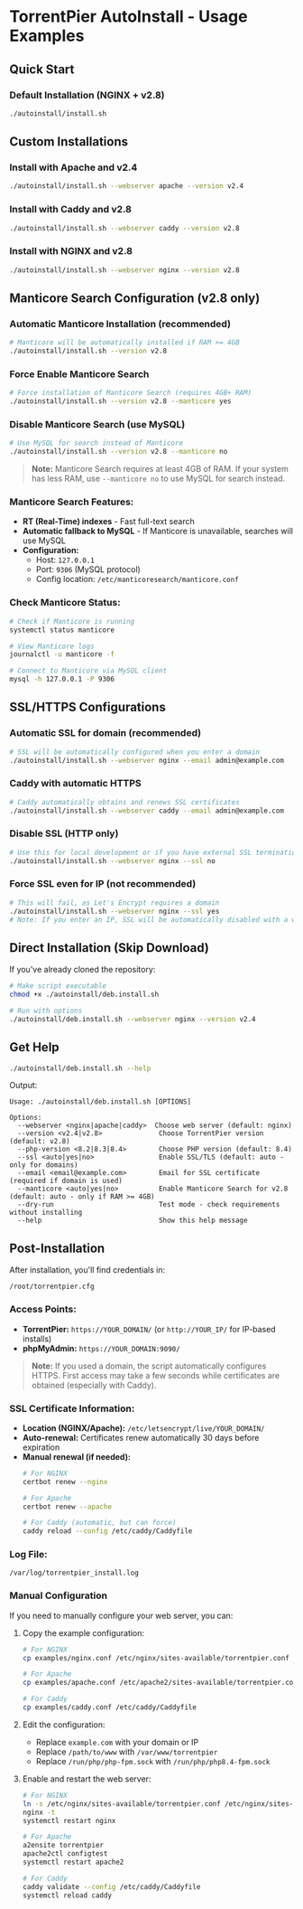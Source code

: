 # TorrentPier AutoInstall - Usage Examples

## Quick Start

### Default Installation (NGINX + v2.8)
```bash
./autoinstall/install.sh
```

## Custom Installations

### Install with Apache and v2.4
```bash
./autoinstall/install.sh --webserver apache --version v2.4
```

### Install with Caddy and v2.8
```bash
./autoinstall/install.sh --webserver caddy --version v2.8
```

### Install with NGINX and v2.8
```bash
./autoinstall/install.sh --webserver nginx --version v2.8
```

## Manticore Search Configuration (v2.8 only)

### Automatic Manticore Installation (recommended)
```bash
# Manticore will be automatically installed if RAM >= 4GB
./autoinstall/install.sh --version v2.8
```

### Force Enable Manticore Search
```bash
# Force installation of Manticore Search (requires 4GB+ RAM)
./autoinstall/install.sh --version v2.8 --manticore yes
```

### Disable Manticore Search (use MySQL)
```bash
# Use MySQL for search instead of Manticore
./autoinstall/install.sh --version v2.8 --manticore no
```

> **Note:** Manticore Search requires at least 4GB of RAM. If your system has less RAM, use `--manticore no` to use MySQL for search instead.

### Manticore Search Features:
- **RT (Real-Time) indexes** - Fast full-text search
- **Automatic fallback to MySQL** - If Manticore is unavailable, searches will use MySQL
- **Configuration:**
  - Host: `127.0.0.1`
  - Port: `9306` (MySQL protocol)
  - Config location: `/etc/manticoresearch/manticore.conf`
  
### Check Manticore Status:
```bash
# Check if Manticore is running
systemctl status manticore

# View Manticore logs
journalctl -u manticore -f

# Connect to Manticore via MySQL client
mysql -h 127.0.0.1 -P 9306
```

## SSL/HTTPS Configurations

### Automatic SSL for domain (recommended)
```bash
# SSL will be automatically configured when you enter a domain
./autoinstall/install.sh --webserver nginx --email admin@example.com
```

### Caddy with automatic HTTPS
```bash
# Caddy automatically obtains and renews SSL certificates
./autoinstall/install.sh --webserver caddy --email admin@example.com
```

### Disable SSL (HTTP only)
```bash
# Use this for local development or if you have external SSL termination
./autoinstall/install.sh --webserver nginx --ssl no
```

### Force SSL even for IP (not recommended)
```bash
# This will fail, as Let's Encrypt requires a domain
./autoinstall/install.sh --webserver nginx --ssl yes
# Note: If you enter an IP, SSL will be automatically disabled with a warning
```

## Direct Installation (Skip Download)

If you've already cloned the repository:

```bash
# Make script executable
chmod +x ./autoinstall/deb.install.sh

# Run with options
./autoinstall/deb.install.sh --webserver nginx --version v2.4
```

## Get Help

```bash
./autoinstall/deb.install.sh --help
```

Output:
```
Usage: ./autoinstall/deb.install.sh [OPTIONS]

Options:
  --webserver <nginx|apache|caddy>  Choose web server (default: nginx)
  --version <v2.4|v2.8>              Choose TorrentPier version (default: v2.8)
  --php-version <8.2|8.3|8.4>        Choose PHP version (default: 8.4)
  --ssl <auto|yes|no>                Enable SSL/TLS (default: auto - only for domains)
  --email <email@example.com>        Email for SSL certificate (required if domain is used)
  --manticore <auto|yes|no>          Enable Manticore Search for v2.8 (default: auto - only if RAM >= 4GB)
  --dry-run                          Test mode - check requirements without installing
  --help                             Show this help message
```

## Post-Installation

After installation, you'll find credentials in:
```
/root/torrentpier.cfg
```

### Access Points:
- **TorrentPier:** `https://YOUR_DOMAIN/` (or `http://YOUR_IP/` for IP-based installs)
- **phpMyAdmin:** `https://YOUR_DOMAIN:9090/`

> **Note:** If you used a domain, the script automatically configures HTTPS. First access may take a few seconds while certificates are obtained (especially with Caddy).

### SSL Certificate Information:
- **Location (NGINX/Apache):** `/etc/letsencrypt/live/YOUR_DOMAIN/`
- **Auto-renewal:** Certificates renew automatically 30 days before expiration
- **Manual renewal (if needed):**
  ```bash
  # For NGINX
  certbot renew --nginx
  
  # For Apache
  certbot renew --apache
  
  # For Caddy (automatic, but can force)
  caddy reload --config /etc/caddy/Caddyfile
  ```

### Log File:
```
/var/log/torrentpier_install.log
```

### Manual Configuration

If you need to manually configure your web server, you can:

1. Copy the example configuration:
   ```bash
   # For NGINX
   cp examples/nginx.conf /etc/nginx/sites-available/torrentpier.conf
   
   # For Apache
   cp examples/apache.conf /etc/apache2/sites-available/torrentpier.conf
   
   # For Caddy
   cp examples/caddy.conf /etc/caddy/Caddyfile
   ```

2. Edit the configuration:
   - Replace `example.com` with your domain or IP
   - Replace `/path/to/www` with `/var/www/torrentpier`
   - Replace `/run/php/php-fpm.sock` with `/run/php/php8.4-fpm.sock`

3. Enable and restart the web server:
   ```bash
   # For NGINX
   ln -s /etc/nginx/sites-available/torrentpier.conf /etc/nginx/sites-enabled/
   nginx -t
   systemctl restart nginx
   
   # For Apache
   a2ensite torrentpier
   apache2ctl configtest
   systemctl restart apache2
   
   # For Caddy
   caddy validate --config /etc/caddy/Caddyfile
   systemctl reload caddy
   ```
